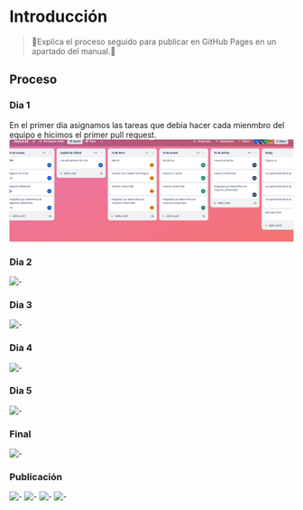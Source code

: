 # Introducción

>📃Explica el proceso seguido para publicar en GitHub Pages en un apartado del manual.📃
>
## Proceso

### Dia 1
En el primer dia asignamos las tareas que debia hacer cada mienmbro del equipo e hicimos el primer pull request.
![-](dia1.png)

### Dia 2
![-](/ruta/a/la/imagen.jpg)


### Dia 3
![-](/ruta/a/la/imagen.jpg)

### Dia 4
![-](/ruta/a/la/imagen.jpg)

### Dia 5
![-](/ruta/a/la/imagen.jpg)

### Final 
![-](/ruta/a/la/imagen.jpg)

### Publicación
![-](/ruta/a/la/imagen.jpg)
![-](/ruta/a/la/imagen.jpg)
![-](/ruta/a/la/imagen.jpg)
![-](/ruta/a/la/imagen.jpg)

